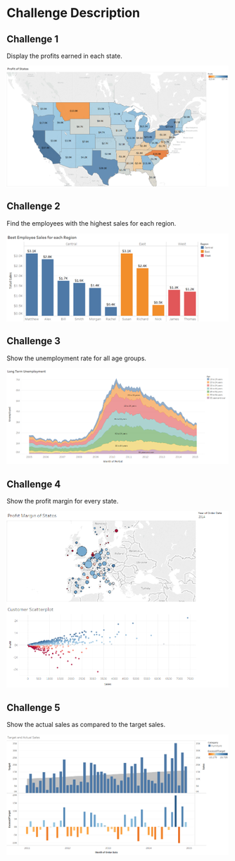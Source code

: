 # Challenge Description

## Challenge 1 ##
Display the profits earned in each state.

<img src="Challenge 1/chart.png">


## Challenge 2 ##
Find the employees with the highest sales for each region.

<img src="Challenge 2/chart.png">


## Challenge 3 ##
Show the unemployment rate for all age groups.

<img src="Challenge 3/chart.png">


## Challenge 4 ##
Show the profit margin for every state.

<img src="Challenge 4/dashboard.png">


## Challenge 5 ##
Show the actual sales as compared to the target sales.

<img src="Challenge 5/chart.png">
